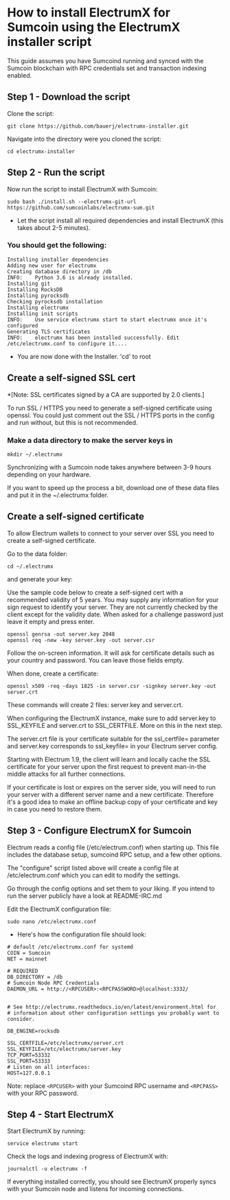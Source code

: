 # How to install ElectrumX for Sumcoin using the ElectrumX installer script
This guide assumes you have Sumcoind running and synced with the Sumcoin blockchain with RPC credentials set and transaction indexing enabled.

## Step 1 - Download the script
Clone the script:   

```
git clone https://github.com/bauerj/electrumx-installer.git
```

Navigate into the directory were you cloned the script: 

```
cd electrumx-installer
```

## Step 2 - Run the script
Now run the script to install ElectrumX with Sumcoin:   

```
sudo bash ./install.sh --electrumx-git-url https://github.com/sumcoinlabs/electrumx-sum.git
```

* Let the script install all required dependencies and install ElectrumX (this takes about 2-5 minutes).

### You should get the following:

```
Installing installer dependencies                                                                           
Adding new user for electrumx                                                                           
Creating database directory in /db                                                                           
INFO:    Python 3.6 is already installed.
Installing git                                                                           
Installing RocksDB                                                                           
Installing pyrocksdb                                                                           
Checking pyrocksdb installation                                                                           
Installing electrumx                                                                           
Installing init scripts                                                                           
INFO:    Use service electrumx start to start electrumx once it's configured
Generating TLS certificates                                                                           
INFO:    electrumx has been installed successfully. Edit /etc/electrumx.conf to configure it....
```

* You are now done with the Installer.   'cd' to root 

## Create a self-signed SSL cert
*[Note: SSL certificates signed by a CA are supported by 2.0 clients.]

To run SSL / HTTPS you need to generate a self-signed certificate using openssl. You could just comment out the SSL / HTTPS ports in the config and run without, but this is not recommended.

### Make a data directory to make the server keys in

```
mkdir ~/.electrumx
```
Synchronizing with a Sumcoin node takes anywhere between 3-9 hours depending on your hardware.

If you want to speed up the process a bit, download one of these data files and put it in the ~/.electrumx folder.

## Create a self-signed certificate
To allow Electrum wallets to connect to your server over SSL you need to create a self-signed certificate.

Go to the data folder:
```
cd ~/.electrumx
```

and generate your key:

Use the sample code below to create a self-signed cert with a recommended validity of 5 years. You may supply any information for your sign request to identify your server. They are not currently checked by the client except for the validity date. When asked for a challenge password just leave it empty and press enter.

```
openssl genrsa -out server.key 2048
openssl req -new -key server.key -out server.csr
```

Follow the on-screen information. It will ask for certificate details such as your country and password. You can leave those fields empty.

When done, create a certificate:

```
openssl x509 -req -days 1825 -in server.csr -signkey server.key -out server.crt
```
These commands will create 2 files: server.key and server.crt.

When configuring the ElectrumX instance, make sure to add server.key to SSL_KEYFILE and server.crt to SSL_CERTFILE. More on this in the next step.



The server.crt file is your certificate suitable for the ssl_certfile= parameter and server.key corresponds to ssl_keyfile= in your Electrum server config.

Starting with Electrum 1.9, the client will learn and locally cache the SSL certificate for your server upon the first request to prevent man-in-the middle attacks for all further connections.

If your certificate is lost or expires on the server side, you will need to run your server with a different server name and a new certificate. Therefore it's a good idea to make an offline backup copy of your certificate and key in case you need to restore them.



## Step 3 - Configure ElectrumX for Sumcoin

Electrum reads a config file (/etc/electrum.conf) when starting up. This file includes the database setup, sumcoind RPC setup, and a few other options.

The "configure" script listed above will create a config file at /etc/electrum.conf which you can edit to modify the settings.

Go through the config options and set them to your liking. If you intend to run the server publicly have a look at README-IRC.md

Edit the ElectrumX configuration file:  
```
sudo nano /etc/electrumx.conf
```

* Here's how the configuration file should look: 

```
# default /etc/electrumx.conf for systemd
COIN = Sumcoin
NET = mainnet

# REQUIRED
DB_DIRECTORY = /db
# Sumcoin Node RPC Credentials
DAEMON_URL = http://<RPCUSER>:<RPCPASSWORD>@localhost:3332/


# See http://electrumx.readthedocs.io/en/latest/environment.html for
# information about other configuration settings you probably want to consider.

DB_ENGINE=rocksdb

SSL_CERTFILE=/etc/electrumx/server.crt
SSL_KEYFILE=/etc/electrumx/server.key
TCP_PORT=53332
SSL_PORT=53333
# Listen on all interfaces:
HOST=127.0.0.1
```

Note: replace `<RPCUSER>` with your Sumcoind RPC username and `<RPCPASS>` with your RPC password.

## Step 4 - Start ElectrumX
Start ElectrumX by running: 

`service electrumx start`

Check the logs and indexing progress of ElectrumX with: 

`journalctl -u electrumx -f`

If everything installed correctly, you should see ElectrumX properly syncs with your Sumcoin node and listens for incoming connections.


